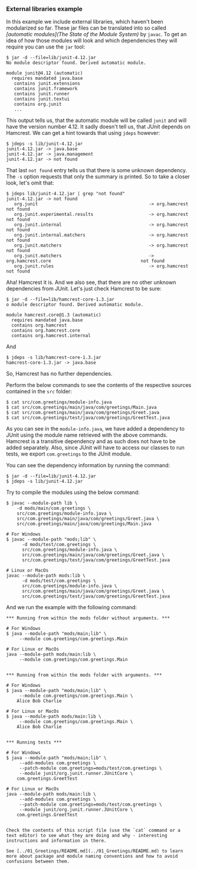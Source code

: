 ### External libraries example

In this example we include external libraries, which haven't been modularized so far.
These jar files can be translated into so called *[automatic modules](The State of the Module System)* by `javac`.
To get an idea of how those modules will look and which dependencies they will require you can use the `jar` tool:

    $ jar -d --file=lib/junit-4.12.jar
    No module descriptor found. Derived automatic module.
    
    module junit@4.12 (automatic)
      requires mandated java.base
       contains junit.extensions
       contains junit.framework
       contains junit.runner
       contains junit.textui
       contains org.junit
       ...

This output tells us, that the automatic module will be called `junit` and will have the version number 4.12.
It sadly doesn't tell us, that JUnit depends on Hamcrest.
We can get a hint towards that using `jdeps` however:

    $ jdeps -s lib/junit-4.12.jar 
    junit-4.12.jar -> java.base
    junit-4.12.jar -> java.management
    junit-4.12.jar -> not found

That last `not found` entry tells us that there is some unknown dependency.
The `-s` option requests that only the summary is printed.
So to take a closer look, let's omit that:

    $ jdeps lib/junit-4.12.jar | grep "not found"
    junit-4.12.jar -> not found
       org.junit                                          -> org.hamcrest                                       not found
       org.junit.experimental.results                     -> org.hamcrest                                       not found
       org.junit.internal                                 -> org.hamcrest                                       not found
       org.junit.internal.matchers                        -> org.hamcrest                                       not found
       org.junit.matchers                                 -> org.hamcrest                                       not found
       org.junit.matchers                                 -> org.hamcrest.core                                  not found
       org.junit.rules                                    -> org.hamcrest                                       not found


Aha! Hamcrest it is. And we also see, that there are no other unknown dependencies from JUnit. Let's just check Hamcrest to be sure:

    $ jar -d --file=lib/hamcrest-core-1.3.jar
    o module descriptor found. Derived automatic module.
    
    module hamcrest.core@1.3 (automatic)
      requires mandated java.base
      contains org.hamcrest
      contains org.hamcrest.core
      contains org.hamcrest.internal

And

    $ jdeps -s lib/hamcrest-core-1.3.jar
    hamcrest-core-1.3.jar -> java.base

So, Hamcrest has no further dependencies.

Perform the below commands to see the contents of the respective sources contained in the `src` folder:

    $ cat src/com.greetings/module-info.java
    $ cat src/com.greetings/main/java/com/greetings/Main.java
    $ cat src/com.greetings/main/java/com/greetings/Greet.java
    $ cat src/com.greetings/test/java/com/greetings/GreetTest.java 

As you can see in the `module-info.java`, we have added a dependency to JUnit using the module name retrieved with the above commands.
Hamcrest is a transitive dependency and as such does not have to be added separately.
Also, since JUnit will have to access our classes to run tests, we export `com.greetings` to the JUnit module.

You can see the dependency information by running the command:

    $ jar -d --file=lib/junit-4.12.jar
    $ jdeps -s lib/junit-4.12.jar

Try to compile the modules using the below command:

    $ javac --module-path lib \
        -d mods/main/com.greetings \
        src/com.greetings/module-info.java \
        src/com.greetings/main/java/com/greetings/Greet.java \
        src/com.greetings/main/java/com/greetings/Main.java
    
    # For Windows
    $ javac --module-path "mods;lib" \
          -d mods/test/com.greetings \
          src/com.greetings/module-info.java \
          src/com.greetings/main/java/com/greetings/Greet.java \
          src/com.greetings/test/java/com/greetings/GreetTest.java

    # Linux or MacOs
    javac --module-path mods:lib \
          -d mods/test/com.greetings \
          src/com.greetings/module-info.java \
          src/com.greetings/main/java/com/greetings/Greet.java \
          src/com.greetings/test/java/com/greetings/GreetTest.java

And we run the example with the following command:
    
    *** Running from within the mods folder without arguments. *** 
    
    # For Windows
    $ java --module-path "mods/main;lib" \
         --module com.greetings/com.greetings.Main

    # For Linux or MacOs
    java --module-path mods/main:lib \
         --module com.greetings/com.greetings.Main
    
    
    *** Running from within the mods folder with arguments. *** 
    
    # For Windows
    $ java --module-path "mods/main;lib" \
         --module com.greetings/com.greetings.Main \
        Alice Bob Charlie

    # For Linux or MacOs
    $ java --module-path mods/main:lib \
         --module com.greetings/com.greetings.Main \
        Alice Bob Charlie


    *** Running tests *** 
    
    # For Windows
    $ java --module-path "mods/main;lib" \
         --add-modules com.greetings \
         --patch-module com.greetings=mods/test/com.greetings \
         --module junit/org.junit.runner.JUnitCore \
        com.greetings.GreetTest

    # For Linux or MacOs
    java --module-path mods/main:lib \
         --add-modules com.greetings \
         --patch-module com.greetings=mods/test/com.greetings \
         --module junit/org.junit.runner.JUnitCore \
        com.greetings.GreetTest


```
    
Check the contents of this script file (use the `cat` command or a text editor) to see what they are doing and why - interesting instructions and information in there.

See [../01_Greetings/README.md](../01_Greetings/README.md) to learn more about package and module naming conventions and how to avoid confusions between them.